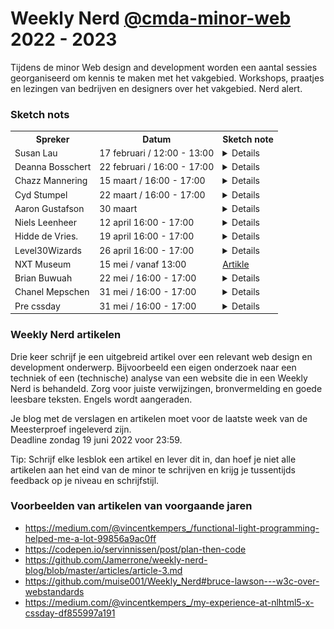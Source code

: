 # Weekly Nerd [@cmda-minor-web](https://github.com/cmda-minor-web) 2022 - 2023

Tijdens de minor Web design and development worden een aantal sessies georganiseerd om kennis te maken met het vakgebied. 
Workshops, praatjes en lezingen van bedrijven en designers over het vakgebied. Nerd alert.

### Sketch nots
<!-- <td></td> -->
<table>
    <tr>
        <th>Spreker</th>
        <th>Datum</th>
        <th>Sketch note</th>
    </tr>
    <tr>
        <td>Susan Lau</td>
        <td>17 februari / 12:00 - 13:00</td>
        <td>
            <details>
                <img src="WN-images/WN1.jpg" alt="weekly nerd 1 sketch">
            </details>
        </td>
    </tr>
    <tr>
        <td>Deanna Bosschert</td>
        <td>22 februari / 16:00 - 17:00</td>
        <td>
            <details>
                <img src="WN-images/WN2.jpg" alt="weekly nerd 2 sketch">
            </details>
        </td>
    </tr>
    <tr>
        <td>Chazz Mannering</td>
        <td>15 maart / 16:00 - 17:00</td>
        <td>
            <details>
                <img src="WN-images/WN3.jpg" alt="weekly nerd 3 sketch">
            </details>
        </td>
    </tr>
    <tr>
        <td>Cyd Stumpel</td>
        <td>22 maart / 16:00 - 17:00</td>
        <td>
            <details>
                <img src="WN-images/WN4.jpg" alt="weekly nerd 4 sketch">
            </details>
        </td>
    </tr>
    <tr>
        <td>Aaron Gustafson</td>
        <td>30 maart</td>
        <td>
            <details>
                <img src="WN-images/WN5.jpg" alt="weekly nerd 5 sketch">
            </details>
        </td>
    </tr>
    <tr>
        <td>Niels Leenheer</td>
        <td>12 april 16:00 - 17:00</td>
        <td>
            <details>
                <img src="WN-images/WN6.jpg" alt="weekly nerd 6 sketch">
            </details>
        </td>
     </tr>
    <tr>
        <td>Hidde de Vries.</td>
        <td>19 april 16:00 - 17:00</td>
        <td>
            <details>
                <img src="WN-images/WN7.jpg" alt="weekly nerd 7 sketch">
            </details>
        </td>
    </tr>
    <tr>
        <td>Level30Wizards</td>
        <td>26 april 16:00 - 17:00</td>
        <td>
            <details>
                <img src="WN-images/WN8.jpg" alt="weekly nerd 8 sketch">
            </details>
        </td>
    </tr>
    <tr>
        <td>NXT Museum</td>
        <td>15 mei / vanaf 13:00</td>
        <td>
            <a href="./NxT-Museum.md">Artikle</a>
        </td>
    </tr>
    <tr>
        <td>Brian Buwuah</td>
        <td>22 mei / 16:00 - 17:00</td>
        <td>
            <details>
                <img src="WN-images/WN9.jpg" alt="weekly nerd 9 sketch">
            </details>
        </td>
    </tr>
        <tr>
        <td>Chanel Mepschen</td>
        <td>31 mei / 16:00 - 17:00</td>
        <td>
            <details>
                <img src="WN-images/WN10.jpg" alt="weekly nerd 10 sketch">
            </details>
        </td>
    </tr>
    <tr>
        <td>Pre cssday</td>
        <td>31 mei / 16:00 - 17:00</td>
        <td>
            <details>
                <img src="WN-images/pre-cssday.jpg" alt="Pre cssday sketch">
            </details>
        </td>
    </tr>
</table>




<!-- ### Weekly Nerd #1

| Vrijdag 5 Maart  |  Bedrijven |
|---|---|
| 14:00  | Kickoff |
| 14:05  | [Dept](https://www.deptagency.com/nl-nl/) met [Raymond Korrel](https://www.linkedin.com/in/raymond-korrel/) Frontend Developer & [Ilayda Küçükosmanoğlu](https://www.linkedin.com/in/ilaydadept/) Interaction Designer |
| 15:00  | [Label A](https://labela.nl) met [Gavin Ligthart](https://www.linkedin.com/in/gavinligthart/) Frontend Developer|

#### Vraag #1

In de post [Wat is een goede frontend developer](https://css-tricks.com/what-makes-a-good-front-end-developer/) op CSS tricks staat een lijst interessante mensen die beschrijven wat een frontende developer is. Welke skills denk jij dat een goede frontender moet hebben en wat voor frontender ben jij eigenlijk? Lees ook de [The great divide](https://css-tricks.com/the-great-divide/) van Chris Coyer om deze vraag te beantwoorden. 


### Weekly Nerd #2

| donderdag 1 april  |  Bedrijven |
|---|---|
| 14:00 | Intro |
| 14:01 | [Build in Amsterdam](https://www.buildinamsterdam.com/cases) met [Fenna de Wilde](https://www.linkedin.com/in/fenna-de-wilde/) Frontend Developer|
| 15:00 | [Triple](https://www.wearetriple.com) met [Chanel Mepschen](https://www.linkedin.com/in/chanel-mepschen-1223a9b2/) & [Shyanta Vleugel](https://www.linkedin.com/in/shyantav/) Frontend Developers |

#### Vraag #2

Je hebt geleerd hoe je toegankelijke websites kan maken. Een belangrijk uitgangspunt voor een digital designer is er voor zorgen dat een website door iedereen te gebruiken is. Toch zijn veel ontwikkelbedrijven zelf niet 'inclusive'. Ook de tech-industrie bestaat voor een groot deel uit dezelfde type personen en testen vervolgens hun websites bij weer dezelfde types, met stereotypering, vooroordelen en _biased_ uitkomsten tot gevolg. Herken je dit als probleem? Moet dit veranderen? In wat voor team zie jij jezelf graag werken? 
Lees het artikel [On racism and sexism in branding, user interface, and tech](https://uxdesign.cc/on-racism-and-sexism-in-branding-user-interface-and-tech-337f5ceb7ed5) en het project [Working towards a more inclusive design scene in The Netherlands](https://inclusief.design) en gebruik dit voor het beantwoorden van de vraag.

<img width="1145" alt="Adapting to Reality" src="https://user-images.githubusercontent.com/1391509/113145133-58267b80-922e-11eb-82e4-f7c8867b90ce.png">


### Weekly Nerd #3

| vrijdag 30 april  |  Bedrijven |
|---|---|
| 15:00 | Intro |
| 15:01 | [Mirabeau](https://www.mirabeau.nl) met [Dave Bitter](https://www.davebitter.com/) Frontend Developer & [Alexander Munz]() Visual Designer|


#### Vraag #3

Je bent nu 3 maanden 24/7 code aan het klopppppen. Hopelijk heb je super veel geleerd, ben je regelmatig uitgedaagd, weet je (nog beter) waar je grenzen liggen en hoe je je verder kan en wil onwikkelen als "frontender". Of juist niet ... 

In de verschillende vakken die je hebt gevolgd zijn technieken en werkwijzen aan bod gekomen die een "echte" frontender ook doet: prototypen, experimenteren, ingewikkelde code, simpele code, onderzoeken, testen, lezen, documenteren, en heel veel HTML, CSS en JS, op de client en op de server. Welke onderwerpen hebben de meeste indruk op je gemaakt? Een gastspreker of een test? Een inzicht tijdens een Discord-sessie met een van de student-assistenten? Schrijf per vak wat je hebt geleerd en wat je meeneemt als frontender. -->


### Weekly Nerd artikelen

Drie keer schrijf je een uitgebreid artikel over een relevant web design en development onderwerp. 
Bijvoorbeeld een eigen onderzoek naar een techniek of een (technische) analyse van een website die in een Weekly Nerd is behandeld. 
Zorg voor juiste verwijzingen, bronvermelding en goede leesbare teksten. 
Engels wordt aangeraden.

Je blog met de verslagen en artikelen moet voor de laatste week van de Meesterproef ingeleverd zijn.  
Deadline zondag 19 juni 2022 voor 23:59.

Tip: Schrijf elke lesblok een artikel en lever dit in, dan hoef je niet alle artikelen aan het eind van de minor te schrijven en krijg je tussentijds feedback op je niveau en schrijfstijl. 


### Voorbeelden van artikelen van voorgaande jaren

* https://medium.com/@vincentkempers_/functional-light-programming-helped-me-a-lot-99856a9ac0ff
* https://codepen.io/servinnissen/post/plan-then-code
* https://github.com/Jamerrone/weekly-nerd-blog/blob/master/articles/article-3.md
* https://github.com/muise001/Weekly_Nerd#bruce-lawson---w3c-over-webstandards
* https://medium.com/@vincentkempers_/my-experience-at-nlhtml5-x-cssday-df855997a191


